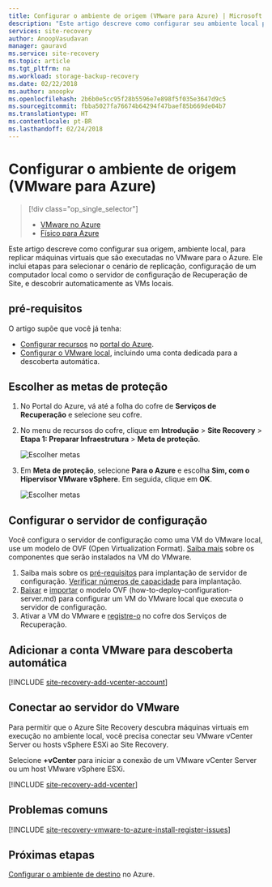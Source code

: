 ```yaml
---
title: Configurar o ambiente de origem (VMware para Azure) | Microsoft Docs
description: "Este artigo descreve como configurar seu ambiente local para iniciar a replicação de máquinas virtuais VMware no Azure."
services: site-recovery
author: AnoopVasudavan
manager: gauravd
ms.service: site-recovery
ms.topic: article
ms.tgt_pltfrm: na
ms.workload: storage-backup-recovery
ms.date: 02/22/2018
ms.author: anoopkv
ms.openlocfilehash: 2b6b0e5cc95f28b5596e7e898f5f035e3647d9c5
ms.sourcegitcommit: fbba5027fa76674b64294f47baef85b669de04b7
ms.translationtype: HT
ms.contentlocale: pt-BR
ms.lasthandoff: 02/24/2018
---
```

# <a name="set-up-the-source-environment-vmware-to-azure"></a>Configurar o ambiente de origem (VMware para Azure)
> [!div class="op_single_selector"]
> * [VMware no Azure](./site-recovery-set-up-vmware-to-azure.md)
> * [Físico para Azure](./site-recovery-set-up-physical-to-azure.md)

Este artigo descreve como configurar sua origem, ambiente local, para replicar máquinas virtuais que são executadas no VMware para o Azure. Ele inclui etapas para selecionar o cenário de replicação, configuração de um computador local como o servidor de configuração de Recuperação de Site, e descobrir automaticamente as VMs locais. 

## <a name="prerequisites"></a>pré-requisitos

O artigo supõe que você já tenha:
- [Configurar recursos](tutorial-prepare-azure.md) no [portal do Azure](http://portal.azure.com).
- [Configurar o VMware local](tutorial-prepare-on-premises-vmware.md), incluindo uma conta dedicada para a descoberta automática.



## <a name="choose-your-protection-goals"></a>Escolher as metas de proteção

1. No Portal do Azure, vá até a folha do cofre de **Serviços de Recuperação** e selecione seu cofre.
2. No menu de recursos do cofre, clique em **Introdução** > **Site Recovery** > **Etapa 1: Preparar Infraestrutura** > **Meta de proteção**.

    ![Escolher metas](./media/site-recovery-set-up-vmware-to-azure/choose-goals.png)
3. Em **Meta de proteção**, selecione **Para o Azure** e escolha **Sim, com o Hipervisor VMware vSphere**. Em seguida, clique em **OK**.

    ![Escolher metas](./media/site-recovery-set-up-vmware-to-azure/choose-goals2.png)

## <a name="set-up-the-configuration-server"></a>Configurar o servidor de configuração

Você configura o servidor de configuração como uma VM do VMware local, use um modelo de OVF (Open Virtualization Format). [Saiba mais](concepts-vmware-to-azure-architecture.md) sobre os componentes que serão instalados na VM do VMware. 

1. Saiba mais sobre os [pré-requisitos](how-to-deploy-configuration-server.md#prerequisites) para implantação de servidor de configuração. [Verificar números de capacidade](how-to-deploy-configuration-server.md#capacity-planning) para implantação.
2. [Baixar](how-to-deploy-configuration-server.md#download-the-template) e [importar](how-to-deploy-configuration-server.md#import-the-template-in-vmware) o modelo OVF (how-to-deploy-configuration-server.md) para configurar um VM do VMware local que executa o servidor de configuração.
3. Ativar a VM do VMware e [registre-o](how-to-deploy-configuration-server.md#register-the-configuration-server) no cofre dos Serviços de Recuperação.


## <a name="add-the-vmware-account-for-automatic-discovery"></a>Adicionar a conta VMware para descoberta automática

[!INCLUDE [site-recovery-add-vcenter-account](../../includes/site-recovery-add-vcenter-account.md)]

## <a name="connect-to-the-vmware-server"></a>Conectar ao servidor do VMware

Para permitir que o Azure Site Recovery descubra máquinas virtuais em execução no ambiente local, você precisa conectar seu VMware vCenter Server ou hosts vSphere ESXi ao Site Recovery.

Selecione **+vCenter** para iniciar a conexão de um VMware vCenter Server ou um host VMware vSphere ESXi.

[!INCLUDE [site-recovery-add-vcenter](../../includes/site-recovery-add-vcenter.md)]


## <a name="common-issues"></a>Problemas comuns
[!INCLUDE [site-recovery-vmware-to-azure-install-register-issues](../../includes/site-recovery-vmware-to-azure-install-register-issues.md)]


## <a name="next-steps"></a>Próximas etapas
[Configurar o ambiente de destino](./site-recovery-prepare-target-vmware-to-azure.md) no Azure.
